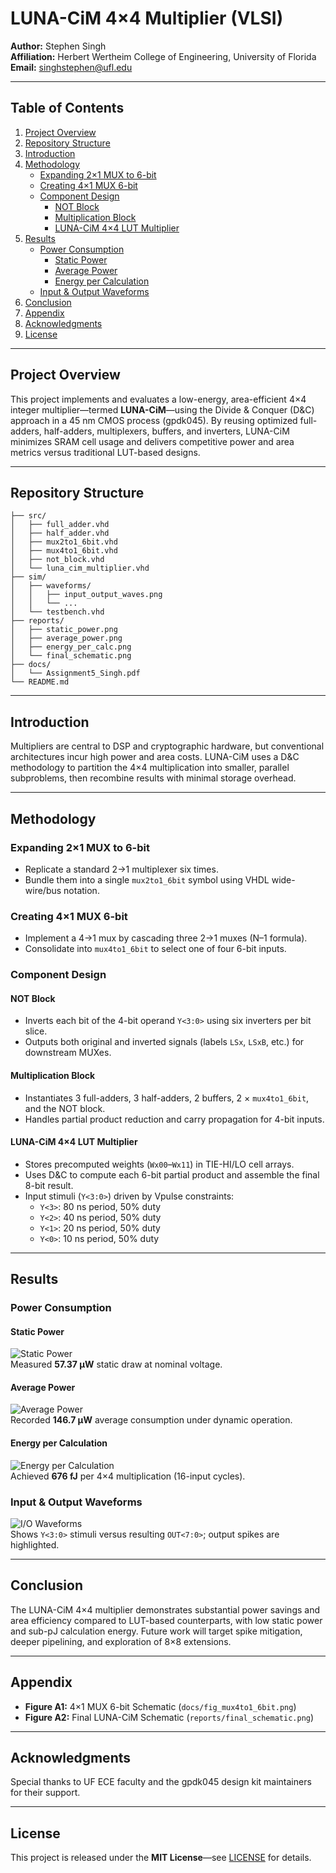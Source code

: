 # LUNA-CiM 4×4 Multiplier (VLSI)

**Author:** Stephen Singh  
**Affiliation:** Herbert Wertheim College of Engineering, University of Florida  
**Email:** singhstephen@ufl.edu

---

## Table of Contents
1. [Project Overview](#project-overview)  
2. [Repository Structure](#repository-structure)  
3. [Introduction](#introduction)  
4. [Methodology](#methodology)  
   - [Expanding 2×1 MUX to 6-bit](#expanding-2×1-mux-to-6-bit)  
   - [Creating 4×1 MUX 6-bit](#creating-4×1-mux-6-bit)  
   - [Component Design](#component-design)  
     - [NOT Block](#not-block)  
     - [Multiplication Block](#multiplication-block)  
     - [LUNA-CiM 4×4 LUT Multiplier](#luna-cim-4×4-lut-multiplier)  
5. [Results](#results)  
   - [Power Consumption](#power-consumption)  
     - [Static Power](#static-power)  
     - [Average Power](#average-power)  
     - [Energy per Calculation](#energy-per-calculation)  
   - [Input & Output Waveforms](#input--output-waveforms)  
6. [Conclusion](#conclusion)  
7. [Appendix](#appendix)  
8. [Acknowledgments](#acknowledgments)  
9. [License](#license)

---

## Project Overview
This project implements and evaluates a low-energy, area-efficient 4×4 integer multiplier—termed **LUNA-CiM**—using the Divide & Conquer (D&C) approach in a 45 nm CMOS process (gpdk045). By reusing optimized full-adders, half-adders, multiplexers, buffers, and inverters, LUNA-CiM minimizes SRAM cell usage and delivers competitive power and area metrics versus traditional LUT-based designs.

---

## Repository Structure
```
├── src/
│   ├── full_adder.vhd
│   ├── half_adder.vhd
│   ├── mux2to1_6bit.vhd
│   ├── mux4to1_6bit.vhd
│   ├── not_block.vhd
│   └── luna_cim_multiplier.vhd
├── sim/
│   ├── waveforms/
│   │   ├── input_output_waves.png
│   │   └── ...
│   └── testbench.vhd
├── reports/
│   ├── static_power.png
│   ├── average_power.png
│   ├── energy_per_calc.png
│   └── final_schematic.png
├── docs/
│   └── Assignment5_Singh.pdf
└── README.md
```

---

## Introduction
Multipliers are central to DSP and cryptographic hardware, but conventional architectures incur high power and area costs. LUNA-CiM uses a D&C methodology to partition the 4×4 multiplication into smaller, parallel subproblems, then recombine results with minimal storage overhead.

---

## Methodology

### Expanding 2×1 MUX to 6-bit
- Replicate a standard 2→1 multiplexer six times.
- Bundle them into a single `mux2to1_6bit` symbol using VHDL wide-wire/bus notation.

### Creating 4×1 MUX 6-bit
- Implement a 4→1 mux by cascading three 2→1 muxes (N–1 formula).
- Consolidate into `mux4to1_6bit` to select one of four 6-bit inputs.

### Component Design

#### NOT Block
- Inverts each bit of the 4-bit operand `Y<3:0>` using six inverters per bit slice.
- Outputs both original and inverted signals (labels `LSx`, `LSxB`, etc.) for downstream MUXes.

#### Multiplication Block
- Instantiates 3 full-adders, 3 half-adders, 2 buffers, 2 × `mux4to1_6bit`, and the NOT block.
- Handles partial product reduction and carry propagation for 4-bit inputs.

#### LUNA-CiM 4×4 LUT Multiplier
- Stores precomputed weights (`Wx00`–`Wx11`) in TIE-HI/LO cell arrays.
- Uses D&C to compute each 6-bit partial product and assemble the final 8-bit result.
- Input stimuli (`Y<3:0>`) driven by Vpulse constraints:
  - `Y<3>`: 80 ns period, 50% duty
  - `Y<2>`: 40 ns period, 50% duty
  - `Y<1>`: 20 ns period, 50% duty
  - `Y<0>`: 10 ns period, 50% duty

---

## Results

### Power Consumption

#### Static Power
![Static Power](reports/static_power.png)  
Measured **57.37 µW** static draw at nominal voltage.

#### Average Power
![Average Power](reports/average_power.png)  
Recorded **146.7 µW** average consumption under dynamic operation.

#### Energy per Calculation
![Energy per Calculation](reports/energy_per_calc.png)  
Achieved **676 fJ** per 4×4 multiplication (16-input cycles).

### Input & Output Waveforms
![I/O Waveforms](sim/waveforms/input_output_waves.png)  
Shows `Y<3:0>` stimuli versus resulting `OUT<7:0>`; output spikes are highlighted.

---

## Conclusion
The LUNA-CiM 4×4 multiplier demonstrates substantial power savings and area efficiency compared to LUT-based counterparts, with low static power and sub-pJ calculation energy. Future work will target spike mitigation, deeper pipelining, and exploration of 8×8 extensions.

---

## Appendix
- **Figure A1:** 4×1 MUX 6-bit Schematic (`docs/fig_mux4to1_6bit.png`)
- **Figure A2:** Final LUNA-CiM Schematic (`reports/final_schematic.png`)

---

## Acknowledgments
Special thanks to UF ECE faculty and the gpdk045 design kit maintainers for their support.

---

## License
This project is released under the **MIT License**—see [LICENSE](LICENSE) for details.
